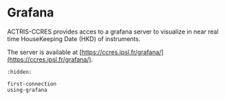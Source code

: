 # Grafana

ACTRIS-CCRES provides acces to a grafana server to visualize in near real time HouseKeeping Date (HKD) of instruments.

The server is available at [https://ccres.ipsl.fr/grafana/](https://ccres.ipsl.fr/grafana/).

```{toctree}
:hidden:

first-connection
using-grafana
```